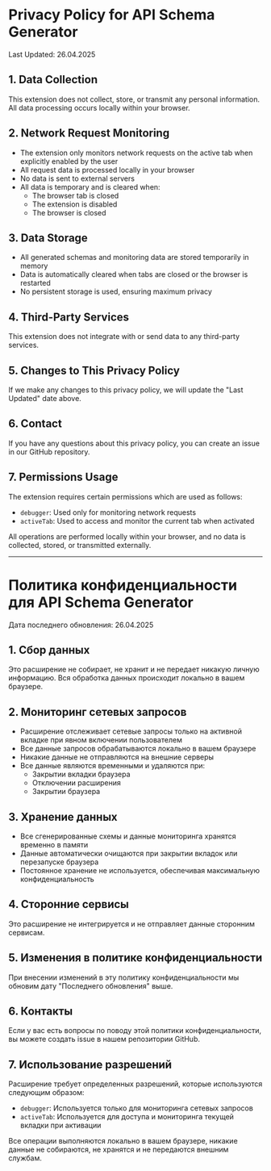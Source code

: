 # Privacy Policy for API Schema Generator

Last Updated: 26.04.2025

## 1. Data Collection
This extension does not collect, store, or transmit any personal information. All data processing occurs locally within your browser.

## 2. Network Request Monitoring
- The extension only monitors network requests on the active tab when explicitly enabled by the user
- All request data is processed locally in your browser
- No data is sent to external servers
- All data is temporary and is cleared when:
  * The browser tab is closed
  * The extension is disabled
  * The browser is closed

## 3. Data Storage
- All generated schemas and monitoring data are stored temporarily in memory
- Data is automatically cleared when tabs are closed or the browser is restarted
- No persistent storage is used, ensuring maximum privacy

## 4. Third-Party Services
This extension does not integrate with or send data to any third-party services.

## 5. Changes to This Privacy Policy
If we make any changes to this privacy policy, we will update the "Last Updated" date above.

## 6. Contact
If you have any questions about this privacy policy, you can create an issue in our GitHub repository.

## 7. Permissions Usage
The extension requires certain permissions which are used as follows:
- `debugger`: Used only for monitoring network requests
- `activeTab`: Used to access and monitor the current tab when activated

All operations are performed locally within your browser, and no data is collected, stored, or transmitted externally.

---

# Политика конфиденциальности для API Schema Generator

Дата последнего обновления: 26.04.2025

## 1. Сбор данных
Это расширение не собирает, не хранит и не передает никакую личную информацию. Вся обработка данных происходит локально в вашем браузере.

## 2. Мониторинг сетевых запросов
- Расширение отслеживает сетевые запросы только на активной вкладке при явном включении пользователем
- Все данные запросов обрабатываются локально в вашем браузере
- Никакие данные не отправляются на внешние серверы
- Все данные являются временными и удаляются при:
  * Закрытии вкладки браузера
  * Отключении расширения
  * Закрытии браузера

## 3. Хранение данных
- Все сгенерированные схемы и данные мониторинга хранятся временно в памяти
- Данные автоматически очищаются при закрытии вкладок или перезапуске браузера
- Постоянное хранение не используется, обеспечивая максимальную конфиденциальность

## 4. Сторонние сервисы
Это расширение не интегрируется и не отправляет данные сторонним сервисам.

## 5. Изменения в политике конфиденциальности
При внесении изменений в эту политику конфиденциальности мы обновим дату "Последнего обновления" выше.

## 6. Контакты
Если у вас есть вопросы по поводу этой политики конфиденциальности, вы можете создать issue в нашем репозитории GitHub.

## 7. Использование разрешений
Расширение требует определенных разрешений, которые используются следующим образом:
- `debugger`: Используется только для мониторинга сетевых запросов
- `activeTab`: Используется для доступа и мониторинга текущей вкладки при активации

Все операции выполняются локально в вашем браузере, никакие данные не собираются, не хранятся и не передаются внешним службам. 